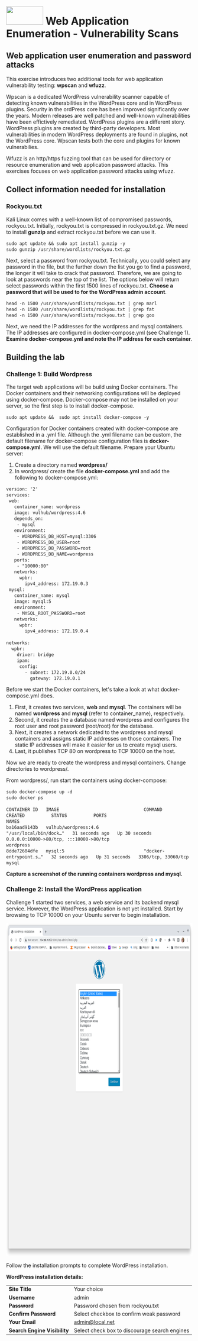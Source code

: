 # <img src="https://www.tamusa.edu/brandguide/jpeglogos/tamusa_final_logo_bw1.jpg" width="100" height="50"> Web Application Enumeration - Vulnerability Scans

## Web application user enumeration and password attacks
This exercise introduces two additional tools for web application vulnerability testing: **wpscan** and **wfuzz**. 

Wpscan is a dedicated WordPress vulnerability scanner capable of detecting known vulnerabilities in the WordPress core and in WordPress plugins. Security in the ordPress core has been improved significantly over the years. Modern releases are well patched and well-known vulnerabilities have been effictively remediated. WordPress plugins are a different story. WordPress plugins are created by third-party developers. Most vulnerabilities in modern WordPress deployments are found in plugins, not the WordPress core. Wpscan tests both the core and plugins for known vulnerabilies.

Wfuzz is an http/https fuzzing tool that can be used for directory or resource enumeration and web application password attacks. This exercises focuses on web application password attacks using wfuzz.

## Collect information needed for installation
### Rockyou.txt
Kali Linux comes with a well-known list of compromised passwords, rockyou.txt. Initially, rockyou.txt is compressed in rockyou.txt.gz. We need to install **gunzip** and extract rockyou.txt before we can use it.

```
sudo apt update && sudo apt install gunzip -y
sudo gunzip /usr/share/wordlists/rockyou.txt.gz
```

Next, select a password from rockyou.txt. Technically, you could select any password in the file, but the further down the list you go to find a password, the longer it will take to crack that password. Therefore, we are going to look at passwords near the top of the list. The options below will return select passwords within the first 1500 lines of rockyou.txt. **Choose a password that will be used to for the WordPress admin account**.

```
head -n 1500 /usr/share/wordlists/rockyou.txt | grep marl
head -n 1500 /usr/share/wordlists/rockyou.txt | grep fat
head -n 1500 /usr/share/wordlists/rockyou.txt | grep goo
```

Next, we need the IP addresses for the wordpress and mysql containers. The IP addresses are configured in docker-compose.yml (see Challenge 1). **Examine docker-compose.yml and note the IP address for each container**.

## Building the lab

### Challenge 1: Build Wordpress
The target web applications will be build using Docker containers. The Docker containers and their networking configurations will be deployed using docker-compose. Docker-compose may not be installed on your server, so the first step is to install docker-compose.

```
sudo apt update &&  sudo apt install docker-compose -y
```

Configuration for Docker containers created with docker-compose are established in a .yml file. Although the .yml filename can be custom, the default filename for docker-compose configuration files is **docker-compose.yml**. We will use the default filename. Prepare your Ubuntu server:
1. Create a directory named **wordpress/**
2. In wordpress/ create the file **docker-compose.yml** and add the following to docker-compose.yml:

```
version: '2'
services:
 web:
   container_name: wordpress
   image: vulhub/wordpress:4.6
   depends_on:
    - mysql
   environment:
    - WORDPRESS_DB_HOST=mysql:3306
    - WORDPRESS_DB_USER=root
    - WORDPRESS_DB_PASSWORD=root
    - WORDPRESS_DB_NAME=wordpress
   ports:
    - "10000:80"
   networks:
     wpbr:
       ipv4_address: 172.19.0.3
 mysql:
   container_name: mysql
   image: mysql:5
   environment:
    - MYSQL_ROOT_PASSWORD=root
   networks:
     wpbr:
       ipv4_address: 172.19.0.4

networks:
  wpbr:
    driver: bridge
    ipam:
     config:
       - subnet: 172.19.0.0/24
         gateway: 172.19.0.1
```

Before we start the Docker containers, let's take a look at what docker-compose.yml does.
1. First, it creates two services, **web** and **mysql**. The containers will be named **wordpress** and **mysql** (refer to container_name), respectively. 
2. Second, it creates the a database named wordpress and configures the root user and root password (root/root) for the database.
3. Next, it creates a network dedicated to the wordpress and mysql containers and assigns static IP addresses on those containers. The static IP addresses will make it easier for us to create mysql users.
4. Last, it publishes TCP 80 on wordpress to TCP 10000 on the host.

Now we are ready to create the wordpress and mysql containers. Change directories to wordpress/.

From wordpress/, run start the containers using docker-compose:
```
sudo docker-compose up -d
sudo docker ps

CONTAINER ID   IMAGE                                COMMAND                  CREATED          STATUS          PORTS                                                                                  NAMES
ba16aad9143b   vulhub/wordpress:4.6                 "/usr/local/bin/dock…"   31 seconds ago   Up 30 seconds   0.0.0.0:10000->80/tcp, :::10000->80/tcp                                                wordpress
8dde72604dfe   mysql:5                              "docker-entrypoint.s…"   32 seconds ago   Up 31 seconds   3306/tcp, 33060/tcp                                                                    mysql
```
**Capture a screenshot of the running containers wordpress and mysql.**

### Challenge 2: Install the WordPress application
Challenge 1 started two services, a web service and its backend mysql service. However, the WordPress application is not yet installed. Start by browsing to TCP 10000 on your Ubuntu server to begin installation.

<img src="images/wp_install.png" width="900" height="900">

Follow the installation prompts to complete WordPress installation.

**WordPress installation details:**

|||
|---|---|
|**Site Title**|Your choice|
|**Username**|admin|
|**Password**|Password chosen from rockyou.txt|
|**Confirm Password**|Select checkbox to confirm weak password|
|**Your Email**|admin@local.net|
|**Search Engine Visibility**|Select check box to discourage search engines|


